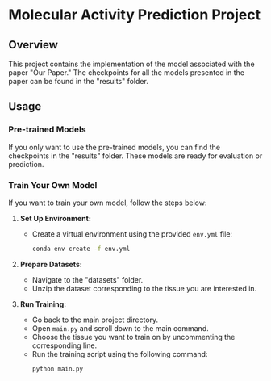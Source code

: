 # Molecular Activity Prediction Project

## Overview
This project contains the implementation of the model associated with the paper "Our Paper." The checkpoints for all the models presented in the paper can be found in the "results" folder.

## Usage

### Pre-trained Models
If you only want to use the pre-trained models, you can find the checkpoints in the "results" folder. These models are ready for evaluation or prediction.

### Train Your Own Model
If you want to train your own model, follow the steps below:

1. **Set Up Environment:**
   - Create a virtual environment using the provided `env.yml` file:
     ```bash
     conda env create -f env.yml
     ```

2. **Prepare Datasets:**
   - Navigate to the "datasets" folder.
   - Unzip the dataset corresponding to the tissue you are interested in.

3. **Run Training:**
   - Go back to the main project directory.
   - Open `main.py` and scroll down to the main command.
   - Choose the tissue you want to train on by uncommenting the corresponding line.
   - Run the training script using the following command:
     ```bash
     python main.py
     ```

